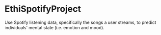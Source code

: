 # EthiSpotifyProject
Use Spotify listening data, specifically the songs a user streams, to predict individuals’ mental state (i.e. emotion and mood). 
